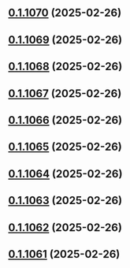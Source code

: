 ## [0.1.1070](https://github.com/binary-braids/terraform-oracle/compare/v0.1.1069...v0.1.1070) (2025-02-26)



## [0.1.1069](https://github.com/binary-braids/terraform-oracle/compare/v0.1.1068...v0.1.1069) (2025-02-26)



## [0.1.1068](https://github.com/binary-braids/terraform-oracle/compare/v0.1.1067...v0.1.1068) (2025-02-26)



## [0.1.1067](https://github.com/binary-braids/terraform-oracle/compare/v0.1.1066...v0.1.1067) (2025-02-26)



## [0.1.1066](https://github.com/binary-braids/terraform-oracle/compare/v0.1.1065...v0.1.1066) (2025-02-26)



## [0.1.1065](https://github.com/binary-braids/terraform-oracle/compare/v0.1.1064...v0.1.1065) (2025-02-26)



## [0.1.1064](https://github.com/binary-braids/terraform-oracle/compare/v0.1.1063...v0.1.1064) (2025-02-26)



## [0.1.1063](https://github.com/binary-braids/terraform-oracle/compare/v0.1.1062...v0.1.1063) (2025-02-26)



## [0.1.1062](https://github.com/binary-braids/terraform-oracle/compare/v0.1.1061...v0.1.1062) (2025-02-26)



## [0.1.1061](https://github.com/binary-braids/terraform-oracle/compare/v0.1.1060...v0.1.1061) (2025-02-26)



